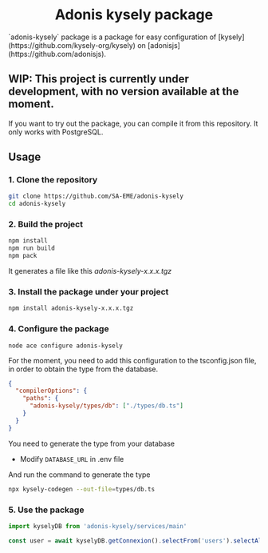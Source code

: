 <h1 align="center">Adonis kysely package</h1>
`adonis-kysely` package is a package for easy configuration of [kysely](https://github.com/kysely-org/kysely) on [adonisjs](https://github.com/adonisjs).

## WIP: This project is currently under development, with no version available at the moment.
If you want to try out the package, you can compile it from this repository.
It only works with PostgreSQL.

## Usage
### 1. Clone the repository

```sh
git clone https://github.com/SA-EME/adonis-kysely
cd adonis-kysely
```

### 2. Build the project

```sh
npm install
npm run build
npm pack
```

It generates a file like this _adonis-kysely-x.x.x.tgz_

### 3. Install the package under your project

```sh
npm install adonis-kysely-x.x.x.tgz
```

### 4. Configure the package

```
node ace configure adonis-kysely
```

For the moment, you need to add this configuration to the tsconfig.json file, in order to obtain the type from the database.

```json
{
  "compilerOptions": {
    "paths": {
      "adonis-kysely/types/db": ["./types/db.ts"]
    }
  }
}
```

You need to generate the type from your database
- Modify `DATABASE_URL` in .env file

And run the command to generate the type
```sh
npx kysely-codegen --out-file=types/db.ts
```

### 5. Use the package

```javascript
import kyselyDB from 'adonis-kysely/services/main'

const user = await kyselyDB.getConnexion().selectFrom('users').selectAll().execute()
```
